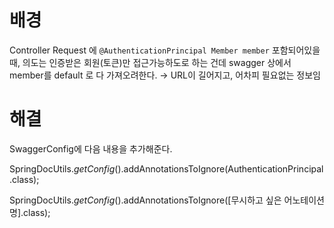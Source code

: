 # 배경

Controller Request 에  `@AuthenticationPrincipal Member member` 포함되어있을 때, 의도는 인증받은 회원(토큰)만 접근가능하도로 하는 건데 swagger 상에서 member를 default 로 다 가져오려한다. → URL이 길어지고, 어차피 필요없는 정보임

# 해결

SwaggerConfig에 다음 내용을 추가해준다.

SpringDocUtils.*getConfig*().addAnnotationsToIgnore(AuthenticationPrincipal.class);

SpringDocUtils.*getConfig*().addAnnotationsToIgnore([무시하고 싶은 어노테이션 명].class);